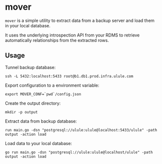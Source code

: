 # mover

`mover` is a simple utility to extract data from a backup server and load them in your local database.

It uses the underlying introspection API from your RDMS to retrieve automatically relationships from the extracted rows.

## Usage

Tunnel backup database:

```console
ssh -L 5432:localhost:5433 root@b1.db1.prod.infra.ulule.com
```

Export configuration to a environment variable:

```console
export MOVER_CONF=`pwd`/config.json
```

Create the output directory:

```console
mkdir -p output
```

Extract data from backup database:

```console
run main.go -dsn "postgresql://ulule:ulule@localhost:5433/ulule" -path output -action load
```

Load data to your local database:

```console
go run main.go -dsn "postgresql://ulule:ulule@localhost/ulule" -path output -action load
```
